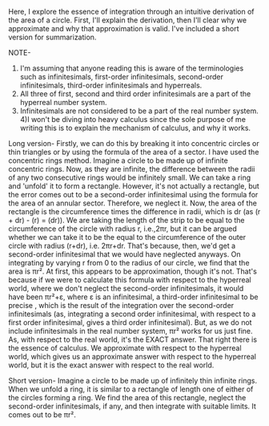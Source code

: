 Here, I explore the essence of integration through an intuitive derivation of the area of a circle. First, I'll explain the derivation, then I'll clear why we approximate and why that approximation is valid. I've included a short version for summarization.

NOTE-
1) I'm assuming that anyone reading this is aware of the terminologies such as infinitesimals, first-order infinitesimals, second-order infinitesimals, third-order infinitesimals and hyperreals.
2) All three of first, second and third order infinitesimals are a part of the hyperreal number system. 
3) Infinitesimals are not considered to be a part of the real number system.
4)I won't be diving into heavy calculus since the sole purpose of me writing this is to explain the mechanism of calculus, and why it works.


Long version- 
Firstly, we can do this by breaking it into concentric circles or thin triangles or by using the formula of the area of a sector. I have used the concentric rings method. Imagine a circle to be made up of infinite concentric rings. Now, as they are infinite, the difference between the radii of any two consecutive rings would be infinitely small. We can take a ring and 'unfold' it to form a rectangle. However, it's not actually a rectangle, but the error comes out to be a second-order infinitesimal using the formula for the area of an annular sector. Therefore, we neglect it. Now, the area of the rectangle is the circumference times the difference in radii, which is dr (as (r + dr) - (r) = (dr)). We are taking the length of the strip to be equal to the circumference of the circle with radius r, i.e.,2πr, but it can be argued whether we can take it to be the equal to the circumference of the outer circle with radius (r+dr), i.e. 2πr+dr. That's because, then, we'd get a second-order infinitesimal that we would have neglected anyways. On integrating by varying r from 0 to the radius of our circle, we find that the area is πr². At first, this appears to be approximation, though it's not. That's because if we were to calculate this formula with respect to the hyperreal world, where we don't neglect the second-order infinitesimals, it would have been πr²+ε, where ε is an infinitesimal, a third-order infinitesimal to be precise , which is the result of the integration over the second-order infinitesimals (as, integrating a second order infinitesimal, with respect to a first order infinitesimal, gives a third order infinitesimal). But, as we do not include infinitesimals in the real number system, πr² works for us just fine. As, with respect to the real world, it's the EXACT answer. That right there is the essence of calculus. We approximate with respect to the hyperreal world, which gives us an approximate answer with respect to the hyperreal world, but it is the exact answer with respect to the real world. 
 
Short version-
Imagine a circle to be made up of infinitely thin infinite rings. When we unfold a ring, it is similar to a rectangle of length one of either of the circles forming a ring. We find the area of this rectangle, neglect the second-order infinitesimals, if any, and then integrate with suitable limits. It comes out to be πr².
